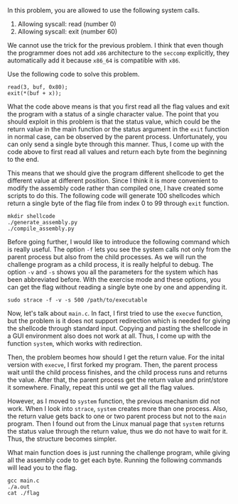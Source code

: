 In this problem, you are allowed to use the following system calls.
1. Allowing syscall: read (number 0)
2. Allowing syscall: exit (number 60)

We cannot use the trick for the previous problem.
I think that even though the programmer does not add `x86` architecture to the `seccomp` explicitly, they automatically add it because `x86_64` is compatible with `x86`.

Use the following code to solve this problem.
```
read(3, buf, 0x80);
exit(*(buf + x));
```

What the code above means is that you first read all the flag values and exit the program with a status of a single character value.
The point that you should exploit in this problem is that the status value, which could be the return value in the main function or the status argument in the `exit` function in normal case, can be observed by the parent process.
Unfortunately, you can only send a single byte through this manner.
Thus, I come up with the code above to first read all values and return each byte from the beginning to the end.

This means that we should give the program different shellcode to get the different value at different position.
Since I think it is more convenient to modify the assembly code rather than compiled one, I have created some scripts to do this.
The following code will generate 100 shellcodes which return a single byte of the flag file from index 0 to 99 through `exit` function.
```
mkdir shellcode
./generate_assembly.py
./compile_assembly.py
```

Before going further, I would like to introduce the following command which is really useful.
The option `-f` lets you see the system calls not only from the parent process but also from the child processes.
As we will run the challenge program as a child process, it is really helpful to debug.
The option `-v` and `-s` shows you all the parameters for the system which has been abbreviated before.
With the exercise mode and these options, you can get the flag without reading a single byte one by one and appending it.
```
sudo strace -f -v -s 500 /path/to/executable
```

Now, let's talk about `main.c`.
In fact, I first tried to use the `execve` function, but the problem is it does not support redirection which is needed for giving the shellcode through standard input.
Copying and pasting the shellcode in a GUI environment also does not work at all.
Thus, I come up with the function `system`, which works with redirection.

Then, the problem beomes how should I get the return value.
For the inital version with `execve`, I first forked my program.
Then, the parent process wait until the child process finishes, and the child process runs and returns the value.
After that, the parent process get the return value and print/store it somewhere.
Finally, repeat this until we get all the flag values.

However, as I moved to `system` function, the previous mechanism did not work.
When I look into `strace`, `system` creates more than one process.
Also, the return value gets back to one or two parent process but not to the `main` program.
Then I found out from the Linux manual page that `system` returns the status value through the return value, thus we do not have to wait for it.
Thus, the structure becomes simpler.

What main function does is just running the challenge program, while giving all the assembly code to get each byte.
Running the following commands will lead you to the flag.
```
gcc main.c
./a.out
cat ./flag
```